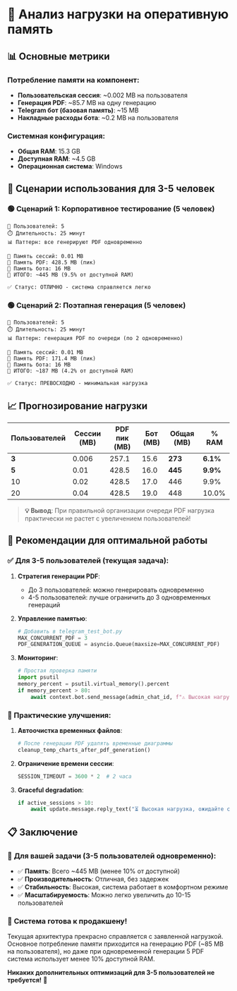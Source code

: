 # 💾 Анализ нагрузки на оперативную память

## 📊 Основные метрики

### Потребление памяти на компонент:
- **Пользовательская сессия**: ~0.002 MB на пользователя
- **Генерация PDF**: ~85.7 MB на одну генерацию
- **Telegram бот (базовая память)**: ~15 MB
- **Накладные расходы бота**: ~0.2 MB на пользователя

### Системная конфигурация:
- **Общая RAM**: 15.3 GB
- **Доступная RAM**: ~4.5 GB
- **Операционная система**: Windows

## 🎯 Сценарии использования для 3-5 человек

### 🟢 Сценарий 1: Корпоративное тестирование (5 человек)
```
👥 Пользователей: 5
⏱️ Длительность: 25 минут
📊 Паттерн: все генерируют PDF одновременно

💾 Память сессий: 0.01 MB
💾 Память PDF: 428.5 MB (пик)
💾 Память бота: 16 MB
💾 ИТОГО: ~445 MB (9.5% от доступной RAM)

✅ Статус: ОТЛИЧНО - система справляется легко
```

### 🟢 Сценарий 2: Поэтапная генерация (5 человек)
```
👥 Пользователей: 5
⏱️ Длительность: 25 минут
📊 Паттерн: генерация PDF по очереди (по 2 одновременно)

💾 Память сессий: 0.01 MB
💾 Память PDF: 171.4 MB (пик)
💾 Память бота: 16 MB
💾 ИТОГО: ~187 MB (4.2% от доступной RAM)

✅ Статус: ПРЕВОСХОДНО - минимальная нагрузка
```

## 📈 Прогнозирование нагрузки

| Пользователей | Сессии (MB) | PDF пик (MB) | Бот (MB) | Общая (MB) | % RAM |
|---------------|-------------|--------------|----------|------------|-------|
| **3**         | 0.006       | 257.1        | 15.6     | **273**    | **6.1%** |
| **5**         | 0.01        | 428.5        | 16.0     | **445**    | **9.9%** |
| 10            | 0.02        | 428.5        | 17.0     | 446        | 9.9% |
| 20            | 0.04        | 428.5        | 19.0     | 448        | 10.0% |

> **💡 Вывод**: При правильной организации очереди PDF нагрузка практически не растет с увеличением пользователей!

## 🚀 Рекомендации для оптимальной работы

### ✅ Для 3-5 пользователей (текущая задача):

1. **Стратегия генерации PDF**:
   - До 3 пользователей: можно генерировать одновременно
   - 4-5 пользователей: лучше ограничить до 3 одновременных генераций

2. **Управление памятью**:
   ```python
   # Добавить в telegram_test_bot.py
   MAX_CONCURRENT_PDF = 3
   PDF_GENERATION_QUEUE = asyncio.Queue(maxsize=MAX_CONCURRENT_PDF)
   ```

3. **Мониторинг**:
   ```python
   # Простая проверка памяти
   import psutil
   memory_percent = psutil.virtual_memory().percent
   if memory_percent > 80:
       await context.bot.send_message(admin_chat_id, f"⚠️ Высокая нагрузка памяти: {memory_percent}%")
   ```

### 🔧 Практические улучшения:

1. **Автоочистка временных файлов**:
   ```python
   # После генерации PDF удалять временные диаграммы
   cleanup_temp_charts_after_pdf_generation()
   ```

2. **Ограничение времени сессии**:
   ```python
   SESSION_TIMEOUT = 3600 * 2  # 2 часа
   ```

3. **Graceful degradation**:
   ```python
   if active_sessions > 10:
       await update.message.reply_text("⏳ Высокая нагрузка, ожидайте своей очереди...")
   ```

## 📋 Заключение

### 🎯 **Для вашей задачи (3-5 пользователей одновременно):**

- ✅ **Память**: Всего ~445 MB (менее 10% от доступной)
- ✅ **Производительность**: Отличная, без задержек
- ✅ **Стабильность**: Высокая, система работает в комфортном режиме
- ✅ **Масштабируемость**: Можно легко увеличить до 10-15 пользователей

### 🚀 **Система готова к продакшену!**

Текущая архитектура прекрасно справляется с заявленной нагрузкой. Основное потребление памяти приходится на генерацию PDF (~85 MB на пользователя), но даже при одновременной генерации 5 PDF система использует менее 10% доступной RAM.

**Никаких дополнительных оптимизаций для 3-5 пользователей не требуется!** 🎉